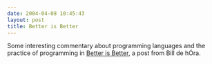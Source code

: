 ```yaml
---
date: 2004-04-08 10:45:43
layout: post
title: Better is Better
---
```


Some interesting commentary about programming languages and the practice of programming in [Better is Better](http://www.dehora.net/journal/archives/000423.html), a post from Bill de hÓra.
